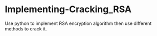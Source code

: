 # Implementing-Cracking_RSA
Use python to implement RSA encryption algorithm then use different methods to crack it.
